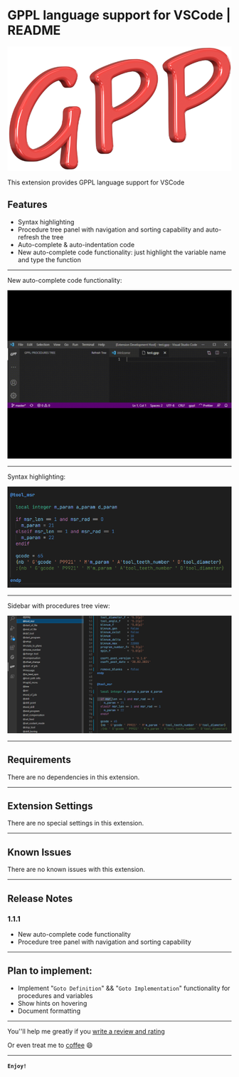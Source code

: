 # GPPL language support for VSCode | README

![Logo](https://github.com/anzory/vscode-gppl-support/blob/master/images/logo.png?raw=true)

This extension provides GPPL language support for VSCode

## Features

- Syntax highlighting
- Procedure tree panel with navigation and sorting capability and auto-refresh the tree
- Auto-complete & auto-indentation code
- New auto-complete code functionality: just highlight the variable name and type the function

---

New auto-complete code functionality:

![New auto-complete code functionality](https://github.com/anzory/vscode-gppl-support/blob/master/images/screens/auto-complete-functionality.gif?raw=true)

---

Syntax highlighting:

![Syntax highlighting](https://github.com/anzory/vscode-gppl-support/blob/master/images/screens/syntax-highlighting.png?raw=true)

---

Sidebar with procedures tree view:

![Sidebar with procedure tree view](https://github.com/anzory/vscode-gppl-support/blob/master/images/screens/tree-view.png?raw=true)

---

## Requirements

There are no dependencies in this extension.

---

## Extension Settings

There are no special settings in this extension.

---

## Known Issues

There are no known issues with this extension.

---

## Release Notes

### 1.1.1

- New auto-complete code functionality
- Procedure tree panel with navigation and sorting capability

---

## Plan to implement:

- Implement "`Goto Definition`" && "`Goto Implementation`" functionality for procedures and variables
- Show hints on hovering
- Document formatting

---

You''ll help me greatly if you [write a review and rating](https://marketplace.visualstudio.com/items?itemName=anzory.vscode-gppl-support&ssr=false#review-details)

Or even treat me to [coffee](https://paypal.me/anzory?locale.x=en_EN)
😄

---

**`Enjoy!`**
